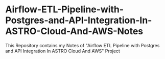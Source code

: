 # Airflow-ETL-Pipeline-with-Postgres-and-API-Integration-In-ASTRO-Cloud-And-AWS-Notes
This Repository contains my Notes of "Airflow ETL Pipeline with Postgres and API Integration In ASTRO Cloud And AWS" Project
